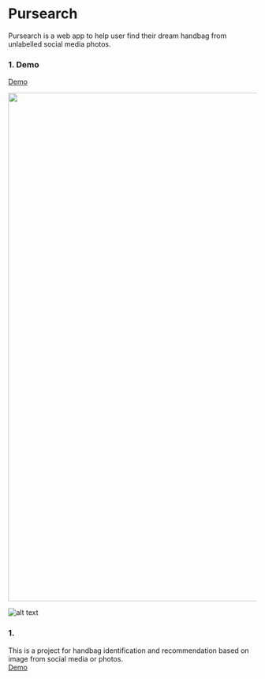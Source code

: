 # Pursearch
Pursearch is a web app to help user find their dream handbag from unlabelled social media photos.<br>
### 1. Demo
[Demo](http://Pursearch.com)

<img src="https://github.com/jenniening/Pursearch/blob/master/demo/Homepage.png" width="1028">

![alt text](https://github.com/jenniening/Pursearch/blob/master/demo/Pipeline.png)
### 1. 
This is a project for handbag identification and recommendation based on image from social media or photos.<br>
[Demo](http://Pursearch.com)

